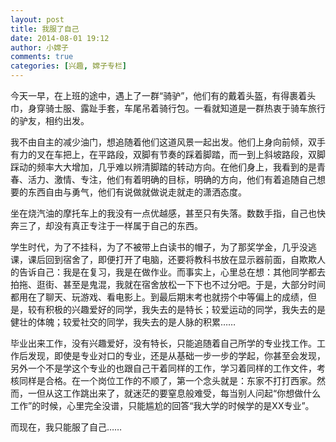 ```yaml
---
layout: post
title: 我服了自己
date: 2014-08-01 19:12
author: 小嫦子
comments: true
categories: [兴趣, 嫦子专栏]
---
```

今天一早，在上班的途中，遇上了一群“骑驴”，他们有的戴着头盔，有得裹着头巾，身穿骑士服、露趾手套，车尾吊着骑行包。一看就知道是一群热衷于骑车旅行的驴友，相约出发。
<!--more-->
我不由自主的减少油门，想追随着他们这道风景一起出发。他们上身向前倾，双手有力的叉在车把上，在平路段，双脚有节奏的踩着脚踏，而一到上斜坡路段，双脚踩动的频率大大增加，几乎难以辨清脚踏的转动方向。在他们身上，我看到的是青春、活力、激情、专注，他们有着明确的目标，明确的方向，他们有着追随自己想要的东西自由与勇气，他们有说做就做说走就走的潇洒态度。

坐在烧汽油的摩托车上的我没有一点优越感，甚至只有失落。数数手指，自己也快奔三了，却没有真正专注于一样属于自己的东西。

学生时代，为了不挂科，为了不被带上白读书的帽子，为了那奖学金，几乎没逃课，课后回到宿舍了，即便打开了电脑，还要将教科书放在显示器前面，自欺欺人的告诉自己：我是在复习，我是在做作业。而事实上，心里总在想：其他同学都去拍拖、逛街、甚至是鬼混，我就在宿舍放松一下下也不过分吧。于是，大部分时间都用在了聊天、玩游戏、看电影上。到最后期末考也就捞个中等偏上的成绩，但是，较有积极的兴趣爱好的同学，我失去的是特长；较爱运动的同学，我失去的是健壮的体魄；较爱社交的同学，我失去的是人脉的积累……

毕业出来工作，没有兴趣爱好，没有特长，只能追随着自己所学的专业找工作。工作后发现，即使是专业对口的专业，还是从基础一步一步的学起，你甚至会发现，另外一个不是学这个专业的也跟自己干着同样的工作，学习着同样的工作文件，考核同样是合格。在一个岗位工作的不顺了，第一个念头就是：东家不打打西家。然而，一但从这工作跳出来了，就迷茫的要窒息般难受，每当别人问起“你想做什么工作”的时候，心里完全没谱，只能尴尬的回答“我大学的时候学的是XX专业”。

而现在，我只能服了自己……
